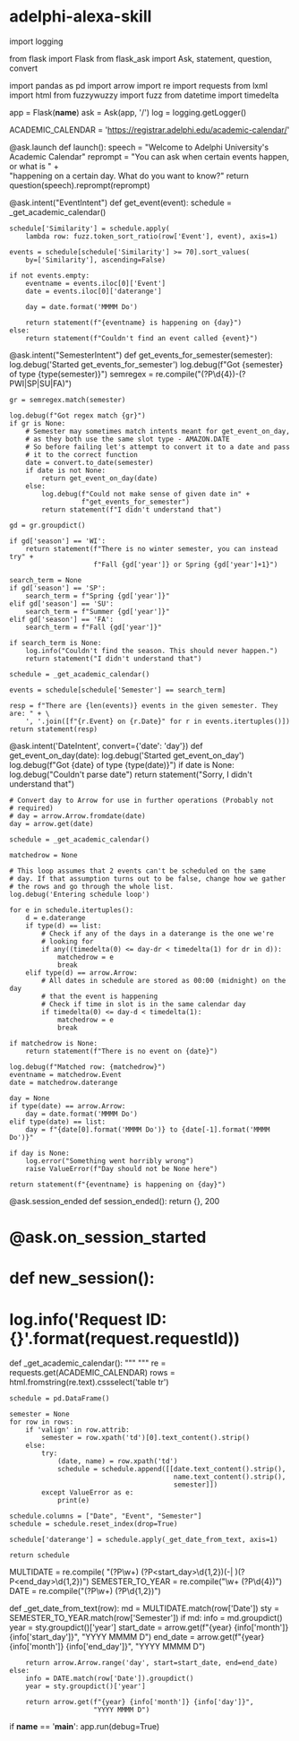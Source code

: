 # adelphi-alexa-skill

import logging

from flask import Flask
from flask_ask import Ask, statement, question, convert

import pandas as pd
import arrow
import re
import requests
from lxml import html
from fuzzywuzzy import fuzz
from datetime import timedelta

app = Flask(__name__)
ask = Ask(app, '/')
log = logging.getLogger()

ACADEMIC_CALENDAR = 'https://registrar.adelphi.edu/academic-calendar/'


@ask.launch
def launch():
    speech = "Welcome to Adelphi University's Academic Calendar"
    reprompt = "You can ask when certain events happen, or what is " + \
        "happening on a certain day. What do you want to know?"
    return question(speech).reprompt(reprompt)


@ask.intent("EventIntent")
def get_event(event):
    schedule = _get_academic_calendar()

    schedule['Similarity'] = schedule.apply(
        lambda row: fuzz.token_sort_ratio(row['Event'], event), axis=1)

    events = schedule[schedule['Similarity'] >= 70].sort_values(
        by=['Similarity'], ascending=False)

    if not events.empty:
        eventname = events.iloc[0]['Event']
        date = events.iloc[0]['daterange']

        day = date.format('MMMM Do')

        return statement(f"{eventname} is happening on {day}")
    else:
        return statement(f"Couldn't find an event called {event}")


@ask.intent("SemesterIntent")
def get_events_for_semester(semester):
    log.debug('Started get_events_for_semester')
    log.debug(f"Got {semester} of type {type(semester)}")
    semregex = re.compile("(?P<year>\d{4})-(?P<season>WI|SP|SU|FA)")

    gr = semregex.match(semester)

    log.debug(f"Got regex match {gr}")
    if gr is None:
        # Semester may sometimes match intents meant for get_event_on_day,
        # as they both use the same slot type - AMAZON.DATE
        # So before failing let's attempt to convert it to a date and pass
        # it to the correct function
        date = convert.to_date(semester)
        if date is not None:
            return get_event_on_day(date)
        else:
            log.debug(f"Could not make sense of given date in" +
                      f"get_events_for_semester")
            return statement(f"I didn't understand that")

    gd = gr.groupdict()

    if gd['season'] == 'WI':
        return statement(f"There is no winter semester, you can instead try" +
                         f"Fall {gd['year']} or Spring {gd['year']+1}")

    search_term = None
    if gd['season'] == 'SP':
        search_term = f"Spring {gd['year']}"
    elif gd['season'] == 'SU':
        search_term = f"Summer {gd['year']}"
    elif gd['season'] == 'FA':
        search_term = f"Fall {gd['year']}"

    if search_term is None:
        log.info("Couldn't find the season. This should never happen.")
        return statement("I didn't understand that")

    schedule = _get_academic_calendar()

    events = schedule[schedule['Semester'] == search_term]

    resp = f"There are {len(events)} events in the given semester. They are: " + \
        ', '.join([f"{r.Event} on {r.Date}" for r in events.itertuples()])
    return statement(resp)


@ask.intent('DateIntent', convert={'date': 'day'})
def get_event_on_day(date):
    log.debug('Started get_event_on_day')
    log.debug(f"Got {date} of type {type(date)}")
    if date is None:
        log.debug("Couldn't parse date")
        return statement("Sorry, I didn't understand that")

    # Convert day to Arrow for use in further operations (Probably not
    # required)
    # day = arrow.Arrow.fromdate(date)
    day = arrow.get(date)

    schedule = _get_academic_calendar()

    matchedrow = None

    # This loop assumes that 2 events can't be scheduled on the same
    # day. If that assumption turns out to be false, change how we gather
    # the rows and go through the whole list.
    log.debug('Entering schedule loop')

    for e in schedule.itertuples():
        d = e.daterange
        if type(d) == list:
            # Check if any of the days in a daterange is the one we're
            # looking for
            if any((timedelta(0) <= day-dr < timedelta(1) for dr in d)):
                matchedrow = e
                break
        elif type(d) == arrow.Arrow:
            # All dates in schedule are stored as 00:00 (midnight) on the day
            # that the event is happening
            # Check if time in slot is in the same calendar day
            if timedelta(0) <= day-d < timedelta(1):
                matchedrow = e
                break

    if matchedrow is None:
        return statement(f"There is no event on {date}")

    log.debug(f"Matched row: {matchedrow}")
    eventname = matchedrow.Event
    date = matchedrow.daterange

    day = None
    if type(date) == arrow.Arrow:
        day = date.format('MMMM Do')
    elif type(date) == list:
        day = f"{date[0].format('MMMM Do')} to {date[-1].format('MMMM Do')}"

    if day is None:
        log.error("Something went horribly wrong")
        raise ValueError(f"Day should not be None here")

    return statement(f"{eventname} is happening on {day}")


@ask.session_ended
def session_ended():
    return {}, 200


# @ask.on_session_started
# def new_session():
#     log.info('Request ID: {}'.format(request.requestId))


def _get_academic_calendar():
    """
    """
    re = requests.get(ACADEMIC_CALENDAR)
    rows = html.fromstring(re.text).cssselect('table tr')

    schedule = pd.DataFrame()

    semester = None
    for row in rows:
        if 'valign' in row.attrib:
            semester = row.xpath('td')[0].text_content().strip()
        else:
            try:
                (date, name) = row.xpath('td')
                schedule = schedule.append([[date.text_content().strip(),
                                             name.text_content().strip(),
                                             semester]])
            except ValueError as e:
                print(e)

    schedule.columns = ["Date", "Event", "Semester"]
    schedule = schedule.reset_index(drop=True)

    schedule['daterange'] = schedule.apply(_get_date_from_text, axis=1)

    return schedule


MULTIDATE = re.compile(
    "(?P<month>\w+) (?P<start_day>\d{1,2})(-| )(?P<end_day>\d{1,2})")
SEMESTER_TO_YEAR = re.compile("\w+ (?P<year>\d{4})")
DATE = re.compile("(?P<month>\w+) (?P<day>\d{1,2})")


def _get_date_from_text(row):
    md = MULTIDATE.match(row['Date'])
    sty = SEMESTER_TO_YEAR.match(row['Semester'])
    if md:
        info = md.groupdict()
        year = sty.groupdict()['year']
        start_date = arrow.get(f"{year} {info['month']} {info['start_day']}",
                               "YYYY MMMM D")
        end_date = arrow.get(f"{year} {info['month']} {info['end_day']}",
                             "YYYY MMMM D")

        return arrow.Arrow.range('day', start=start_date, end=end_date)
    else:
        info = DATE.match(row['Date']).groupdict()
        year = sty.groupdict()['year']

        return arrow.get(f"{year} {info['month']} {info['day']}",
                         "YYYY MMMM D")


if __name__ == '__main__':
    app.run(debug=True)
